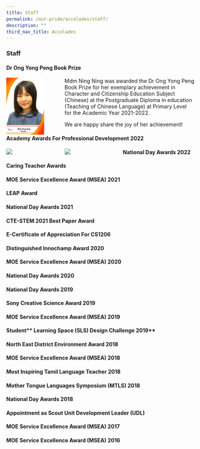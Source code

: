 ```yaml
---
title: Staff
permalink: /our-pride/accolades/staff/
description: ""
third_nav_title: Accolades
---
```

### **Staff**
#### **Dr Ong Yong Peng Book Prize**

<img src="/images/staff1.jpg" style="width:20%;margin-right:55px;" align = "left">

Mdm Ning Ning was awarded the Dr Ong Yong Peng Book Prize for her exemplary achievement in Character and Citizenship Education Subject (Chinese) at the Postgraduate Diploma in education (Teaching of Chinese Language) at Primary Level for the Academic Year 2021-2022.

We are happy share the joy of her achievement!

#### **Academy Awards For Professional Development 2022**
<img src="/images/staff.jpg" style="width:20%;margin-right:55px;" align = "left">

<img src="/images/staff.jpg" style="width:20%;margin-right:55px;" align = "left">

#### **National Day Awards 2022**


#### **Caring Teacher Awards**


#### **MOE Service Excellence Award (MSEA) 2021**


#### **LEAP Award**


#### **National Day Awards 2021**


#### **CTE-STEM 2021 Best Paper Award**


#### **E-Certificate of Appreciation For CS1206**


#### **Distinguished Innochamp Award 2020**


#### **MOE Service Excellence Award (MSEA) 2020**


#### **National Day Awards 2020**


#### **National Day Awards 2019**


#### **Sony Creative Science Award 2019**


#### **MOE Service Excellence Award (MSEA) 2019**


#### Student** Learning Space (SLS) Design Challenge 2019**


#### **North East District Environment Award 2018**


#### **MOE Service Excellence Award (MSEA) 2018**


#### **Most Inspiring Tamil Language Teacher 2018**


#### **Mother Tongue Languages Symposium (MTLS) 2018**


#### **National Day Awards 2018**


#### **Appointment as Scout Unit Development Leader (UDL)**


#### **MOE Service Excellence Award (MSEA) 2017**


#### **MOE Service Excellence Award (MSEA) 2016**